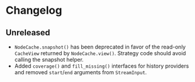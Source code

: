 # Changelog

## Unreleased

- `NodeCache.snapshot()` has been deprecated in favor of the read-only
  `CacheView` returned by `NodeCache.view()`. Strategy code should avoid
  calling the snapshot helper.
- Added `coverage()` and `fill_missing()` interfaces for history providers and
  removed `start`/`end` arguments from `StreamInput`.
